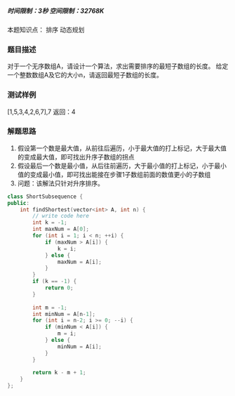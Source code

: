 ##### 时间限制：3秒 空间限制：32768K
本题知识点： 排序 动态规划

### 题目描述
对于一个无序数组A，请设计一个算法，求出需要排序的最短子数组的长度。
给定一个整数数组A及它的大小n，请返回最短子数组的长度。

### 测试样例
[1,5,3,4,2,6,7],7
返回：4

### 解题思路
1. 假设第一个数是最大值，从前往后遍历，小于最大值的打上标记，大于最大值的变成最大值，即可找出升序子数组的拐点
2. 假设最后一个数是最小值，从后往前遍历，大于最小值的打上标记，小于最小值的变成最小值，即可找出能接在步骤1子数组前面的数值更小的子数组
3. 问题：该解法只针对升序排序。


```cpp
class ShortSubsequence {
public:
    int findShortest(vector<int> A, int n) {
        // write code here
        int k = -1;
        int maxNum = A[0];
        for (int i = 1; i < n; ++i) {
            if (maxNum > A[i]) {
                k = i;
            } else {
                maxNum = A[i];
            }
        }
        if (k == -1) {
            return 0;
        }
        
        int m = -1;
        int minNum = A[n-1];
        for (int i = n-2; i >= 0; --i) {
            if (minNum < A[i]) {
                m = i;
            } else {
                minNum = A[i];
            }
        }
        
        return k - m + 1;
    }
};
```